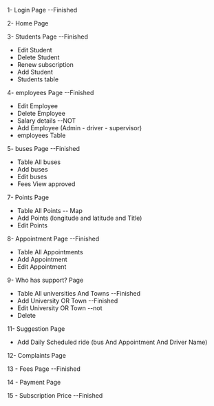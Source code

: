 
1- Login Page                                                            --Finished

2- Home Page

3- Students Page                                                          --Finished
- Edit Student
- Delete Student
- Renew subscription
- Add Student
- Students table

4- employees Page                                                          --Finished
- Edit Employee
- Delete Employee
- Salary details                   --NOT
- Add Employee (Admin - driver - supervisor)
- employees Table



5- buses Page                                                               --Finished
- Table All buses
- Add buses
- Edit buses
- Fees View approved

7- Points Page
- Table All Points -- Map
- Add Points (longitude and latitude and Title)
- Edit Points

8- Appointment Page                                                     --Finished
- Table All Appointments
- Add Appointment
- Edit Appointment

9- Who has support? Page
- Table All universities And Towns       --Finished
- Add University OR Town       --Finished
- Edit University OR Town      --not
- Delete

11- Suggestion Page
- Add Daily Scheduled ride  (bus And Appointment And Driver Name)

12- Complaints Page

13 - Fees Page                                                             --Finished

14 - Payment Page

15 - Subscription Price                                                     --Finished




